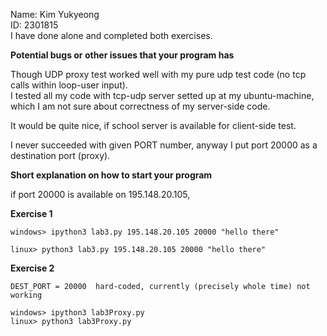 Name: Kim Yukyeong   
ID:   2301815    
I have done alone and completed both exercises.  
 

**Potential bugs or other issues that your program has**  

Though UDP proxy test worked well with my pure udp test code (no tcp calls within loop-user input).     
I tested all my code with tcp-udp server setted up at my ubuntu-machine, which I am not sure about correctness of my server-side code.  

It would be quite nice, if school server is available for client-side test.   

I never succeeded with given PORT number, anyway I put port 20000 as a destination port (proxy).



**Short explanation on how to start your program** 

if port 20000 is available on 195.148.20.105,

**Exercise 1**
```
windows> ipython3 lab3.py 195.148.20.105 20000 "hello there"

linux> python3 lab3.py 195.148.20.105 20000 "hello there"

```

**Exercise 2**
```
DEST_PORT = 20000  hard-coded, currently (precisely whole time) not working  

windows> ipython3 lab3Proxy.py
linux> python3 lab3Proxy.py
```
